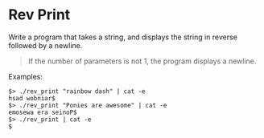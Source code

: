 # Rev Print

Write a program that takes a string, and displays the string in reverse followed by a newline.

>If the number of parameters is not 1, the program displays a newline.

Examples:
```
$> ./rev_print "rainbow dash" | cat -e
hsad wobniar$
$> ./rev_print "Ponies are awesome" | cat -e
emosewa era seinoP$
$> ./rev_print | cat -e
$
```